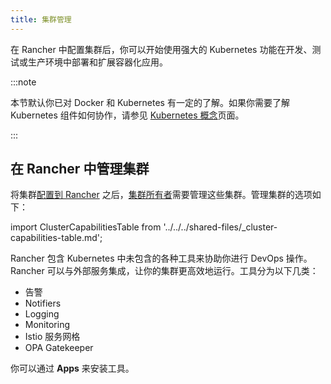 ```yaml
---
title: 集群管理
---
```


<head>
  <link rel="canonical" href="https://ranchermanager.docs.rancher.com/zh/how-to-guides/new-user-guides/manage-clusters"/>
</head>

在 Rancher 中配置集群后，你可以开始使用强大的 Kubernetes 功能在开发、测试或生产环境中部署和扩展容器化应用。

:::note

本节默认你已对 Docker 和 Kubernetes 有一定的了解。如果你需要了解 Kubernetes 组件如何协作，请参见 [Kubernetes 概念](../../../reference-guides/kubernetes-concepts.md)页面。

:::

## 在 Rancher 中管理集群

将集群[配置到 Rancher](../kubernetes-clusters-in-rancher-setup/kubernetes-clusters-in-rancher-setup.md) 之后，[集群所有者](../authentication-permissions-and-global-configuration/manage-role-based-access-control-rbac/cluster-and-project-roles.md#集群角色)需要管理这些集群。管理集群的选项如下：

import ClusterCapabilitiesTable from '../../../shared-files/_cluster-capabilities-table.md';

<ClusterCapabilitiesTable />

Rancher 包含 Kubernetes 中未包含的各种工具来协助你进行 DevOps 操作。Rancher 可以与外部服务集成，让你的集群更高效地运行。工具分为以下几类：

- 告警
- Notifiers
- Logging
- Monitoring
- Istio 服务网格
- OPA Gatekeeper

你可以通过 **Apps** 来安装工具。
